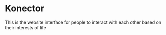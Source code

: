 # Konector
This is the website interface for people to interact with each other based on their interests of life
